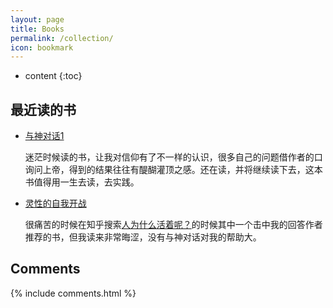 ```yaml
---
layout: page
title: Books
permalink: /collection/
icon: bookmark
---
```


* content
{:toc}

## 最近读的书

* [与神对话1](https://book.douban.com/subject/26392337/)

    迷茫时候读的书，让我对信仰有了不一样的认识，很多自己的问题借作者的口询问上帝，得到的结果往往有醍醐灌顶之感。还在读，并将继续读下去，这本书值得用一生去读，去实践。

* [灵性的自我开战](https://book.douban.com/subject/25711748/)

    很痛苦的时候在知乎搜索[人为什么活着呢？](https://book.douban.com/subject/25711748/)的时候其中一个击中我的回答作者推荐的书，但我读来非常晦涩，没有与神对话对我的帮助大。


## Comments

{% include comments.html %}
